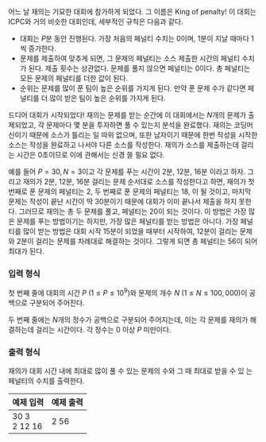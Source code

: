 어느 날 재의는 기묘한 대회에 참가하게 되었다. 그 이름은 King of penalty! 이 대회는 ICPC와 거의 비슷한 대회인데, 세부적인 규칙은 다음과 같다.

* 대회는 $P$분 동안 진행된다. 가장 처음의 페널티 수치는 $0$이며, $1$분이 지날 때마다 $1$씩 증가한다.
* 문제를 제출하여 맞추게 되면, 그 문제의 페널티는 소스 제출한 시간의 페널티 수치가 된다. 제출 횟수는 상관없다. 문제를 풀지 않으면 페널티는 $0$이다. 총 페널티는 모든 문제의 페널티를 더한 값이 된다.
* 순위는 문제를 많이 푼 팀이 높은 순위를 가지게 된다. 만약 푼 문제 수가 같다면    페널티를 더 많이 받은 팀이 높은 순위를 가지게 된다.

드디어 대회가 시작되었다! 재의는 문제를 받는 순간에 이 대회에서는 $N$개의 문제가 출제되었고, 각 문제마다 몇 분을 투자하면 풀 수 있는지 분석을 완료했다. 재의는 코딩머신이기 때문에 소스가 틀리는 일 따위 없으며, 또한 남자이기 때문에 한번 작성을 시작한 소스는 작성을 완료하고 나서야 다른 소스를 작성한다. 재의가 소스를 제출하는데 걸리는 시간은 $0$초이므로 이에 관해서는 신경 쓸 필요 없다.

예를 들어 $P = 30, N = 3$이고 각 문제를 푸는 시간이 $2$분, $12$분, $16$분 이라고 하자. 그리고 재의가 $2$분, $12$분, $16$분 걸리는 문제 순서대로 소스를 작성한다고 하면, 재의가 첫 번째로 푼 문제의 페널티는 $2$, 두 번째로 푼 문제의 페널티는 $18$, 이 될 것이고, 마지막 문제는 작성이 끝난 시간이 딱 $30$분이기 때문에 대회가 이미 끝나서 제출을 하지 못한다. 그러므로 재의는 총 두 문제를 풀고, 페널티는 $20$이 되는 것이다. 이 방법은 가장 많은 문제를 푸는 방법이기는 하지만, 가장 많은 페널티를 받는 방법은 아니다. 가장 페널티를 많이 받는 방법은 대회 시작 $15$분이 되었을 때부터 시작하여, $12$분이 걸리는 문제와 $2$분이 걸리는 문제를 차례대로 해결하는 것이다. 그렇게 되면 총 페널티는 $56$이 되어 최대가 된다.

### 입력 형식

첫 번째 줄에 대회의 시간 $P$ $(1 \le P \le 10^9)$와 문제의 개수 $N$ $(1 \le N \le 100,000)$이 공백으로 구분되어 주어진다.

두 번째 줄에는 $N$개의 정수가 공백으로 구분되어 주어지는데, 이는 각 문제를 재의가 해결하는데 걸리는 시간이다. 각 정수는 $0$ 이상 $P$ 미만이다.

### 출력 형식

재의가 대회 시간 내에 최대로 많이 풀 수 있는 문제의 수와 그 때 최대로 받을 수 있 는 페널티의 수치를 출력한다.

<table class='table table-bordered table-condensed'>
 <thead>
  <tr>
   <th>예제 입력</th>
   <th>예제 출력</th>
  </tr>
 </thead>
 <tbody>
  <tr>
   <td style="width: 50%;" class="code-font">30 3<br/>
2 12 16</td>
   <td class="code-font">2 56</td>
  </tr>
 </tbody>
</table>